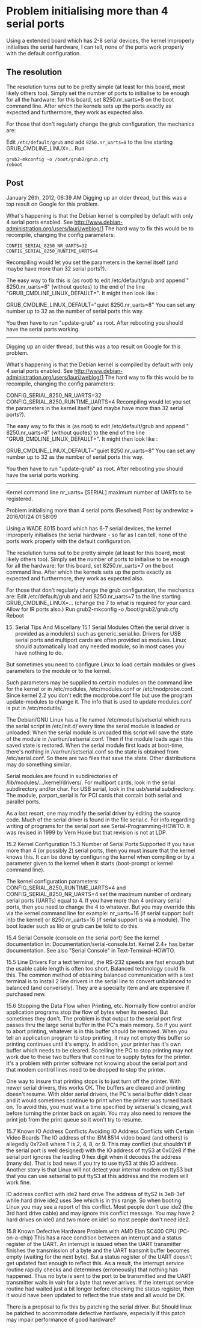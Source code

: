 # Problem initialising more than 4 serial ports

Using a extended board which has 2-8 serial devices, the kernel improperly initialises the serial hardware,
I can tell, none of the ports work properly with the default configuration.

## The resolution

The resolution turns out to be pretty simple (at least for this board, most likely others too). 
Simply set the number of ports to initialise to be enough for all the hardware: for this board, set 8250.nr_uarts=8 on the boot command line. 
After which the kernels sets up the ports exactly as expected and furthermore, they work as expected also.

For those that don't regularly change the grub configuration, the mechanics are:

Edit `/etc/default/grub` and add `8250.nr_uarts=8` to the line starting GRUB_CMDLINE_LINUX=... 
Run 

```
grub2-mkconfig -o /boot/grub2/grub.cfg
reboot
```
## Post

January 26th, 2012, 06:39 AM
Digging up an older thread, but this was a top result on Google for this problem.

What's happening is that the Debian kernel is compiled by default with only 4 serial ports enabled. 
See http://www.debian-administration.org/users/lauri/weblog/1 
The hard way to fix this would be to recompile, changing the config parameters:

```
CONFIG_SERIAL_8250_NR_UARTS=32
CONFIG_SERIAL_8250_RUNTIME_UARTS=4
```

Recompiling would let you set the parameters in the kernel itself (and maybe have more than 32 serial ports?).

The easy way to fix this is (as root) to edit /etc/default/grub and append " 8250.nr_uarts=8" (without quotes) to the end of the line "GRUB_CMDLINE_LINUX_DEFAULT=". It might then look like :

GRUB_CMDLINE_LINUX_DEFAULT="quiet 8250.nr_uarts=8"
You can set any number up to 32 as the number of serial ports this way.

You then have to run "update-grub" as root. After rebooting you should have the serial ports working.


---------------------------

Digging up an older thread, but this was a top result on Google for this problem.

What's happening is that the Debian kernel is compiled by default with only 4 serial ports enabled. See http://www.debian-administration.org/users/lauri/weblog/1 The hard way to fix this would be to recompile, changing the config parameters:

CONFIG_SERIAL_8250_NR_UARTS=32
CONFIG_SERIAL_8250_RUNTIME_UARTS=4
Recompiling would let you set the parameters in the kernel itself (and maybe have more than 32 serial ports?).

The easy way to fix this is (as root) to edit /etc/default/grub and append " 8250.nr_uarts=8" (without quotes) to the end of the line "GRUB_CMDLINE_LINUX_DEFAULT=". It might then look like :

GRUB_CMDLINE_LINUX_DEFAULT="quiet 8250.nr_uarts=8"
You can set any number up to 32 as the number of serial ports this way.

You then have to run "update-grub" as root. After rebooting you should have the serial ports working.

-----------------------







Kernel command line
nr_uarts=       [SERIAL] maximum number of UARTs to be registered.




Problem initialising more than 4 serial ports (Resolved)
Post by andrewloz » 2016/01/24 01:58:09

Using a WADE 8015 board which has 6-7 serial devices, the kernel improperly initialises the serial hardware - so far as I can tell, none of the ports work properly with the default configuration.

The resolution turns out to be pretty simple (at least for this board, most likely others too). Simply set the number of ports to initialise to be enough for all the hardware: for this board, set 8250.nr_uarts=7 on the boot command line. After which the kernels sets up the ports exactly as expected and furthermore, they work as expected also.

For those that don't regularly change the grub configuration, the mechanics are:
Edit /etc/default/grub and add 8250.nr_uarts=7 to the line starting GRUB_CMDLINE_LINUX=... (change the 7 to what is required for your card. Allow for IR ports also.)
Run grub2-mkconfig -o /boot/grub2/grub.cfg
Reboot













15. Serial Tips And Miscellany
15.1 Serial Modules
Often the serial driver is provided as a module(s) such as generic_serial.ko. Drivers for USB serial ports and multiport cards are often provided as modules. Linux should automatically load any needed module, so in most cases you have nothing to do.

But sometimes you need to configure Linux to load certain modules or gives parameters to the module or to the kernel.

Such parameters may be supplied to certain modules on the command line for the kernel or in /etc/modules, /etc/modules.conf or /etc/modprobe.conf. Since kernel 2.2 you don't edit the modprobe.conf file but use the program update-modules to change it. The info that is used to update modules.conf is put in /etc/modutils/.

The Debian/GNU Linux has a file named /etc/modutils/setserial which runs the serial script in /etc/init.d/ every time the serial module is loaded or unloaded. When the serial module is unloaded this script will save the state of the module in /var/run/setserial.conf. Then if the module loads again this saved state is restored. When the serial module first loads at boot-time, there's nothing in /var/run/setserial.conf so the state is obtained from /etc/serial.conf. So there are two files that save the state. Other distributions may do something similar.

Serial modules are found in subdirectories of /lib/modules/.../kernel/drivers/. For multiport cards, look in the serial subdirectory and/or char. For USB serial, look in the usb/serial subdirectory. The module, parport_serial is for PCI cards that contain both serial and parallel ports.

As a last resort, one may modify the serial driver by editing the source code. Much of the serial driver is found in the file serial.c. For info regarding writing of programs for the serial port see Serial-Programming-HOWTO. It was revised in 1999 by Vern Hoxie but that revision is not at LDP.

15.2 Kernel Configuration
15.3 Number of Serial Ports Supported
If you have more than 4 (or possibly 2) serial ports, then you must insure that the kernel knows this. It can be done by configuring the kernel when compiling or by a parameter given to the kernel when it starts (boot-prompt or kernel command line).

The kernel configuration parameters: CONFIG_SERIAL_8250_RUNTIME_UARTS=4 and CONFIG_SERIAL_8250_NR_UARTS=4 set the maximum number of ordinary serial ports (UARTs) equal to 4. If you have more than 4 ordinary serial ports, then you need to change the 4 to whatever. But you may override this via the kernel command line for example: nr_uarts=16 (if serial support built into the kernel) or 8250.nr_uarts=16 (if serial support is via a module). The boot loader such as lilo or grub can be told to do this.

15.4 Serial Console (console on the serial port)
See the kernel documentation in: Documentation/serial-console.txt. Kernel 2.4+ has better documentation. See also "Serial Console" in Text-Terminal-HOWTO.

15.5 Line Drivers
For a text terminal, the RS-232 speeds are fast enough but the usable cable length is often too short. Balanced technology could fix this. The common method of obtaining balanced communication with a text terminal is to install 2 line drivers in the serial line to convert unbalanced to balanced (and conversely). They are a specialty item and are expensive if purchased new.

15.6 Stopping the Data Flow when Printing, etc.
Normally flow control and/or application programs stop the flow of bytes when its needed. But sometimes they don't. The problem is that output to the serial port first passes thru the large serial buffer in the PC's main memory. So if you want to abort printing, whatever is in this buffer should be removed. When you tell an application program to stop printing, it may not empty this buffer so printing continues until it's empty. In addition, your printer has it's own buffer which needs to be cleared. So telling the PC to stop printing may not work due to these two buffers that continue to supply bytes for the printer. It's a problem with printer software not knowing about the serial port and that modem control lines need to be dropped to stop the printer.

One way to insure that printing stops is to just turn off the printer. With newer serial drivers, this works OK. The buffers are cleared and printing doesn't resume. With older serial drivers, the PC's serial buffer didn't clear and it would sometimes continue to print when the printer was turned back on. To avoid this, you must wait a time specified by setserial's closing_wait before turning the printer back on again. You may also need to remove the print job from the print queue so it won't try to resume.

15.7 Known IO Address Conflicts
Avoiding IO Address Conflicts with Certain Video Boards
The IO address of the IBM 8514 video board (and others) is allegedly 0x?2e8 where ? is 2, 4, 8, or 9. This may conflict (but shouldn't if the serial port is well designed) with the IO address of ttyS3 at 0x02e8 if the serial port ignores the leading 0 hex digit when it decodes the address (many do). That is bad news if you try to use ttyS3 at this IO address. Another story is that Linux will not detect your internal modem on ttyS3 but that you can use setserial to put ttyS3 at this address and the modem will work fine.

IO address conflict with ide2 hard drive
The address of ttyS2 is 3e8-3ef while hard drive ide2 uses 3ee which is in this range. So when booting Linux you may see a report of this conflict. Most people don't use ide2 (the 3rd hard drive cable) and may ignore this conflict message. You may have 2 hard drives on ide0 and two more on ide1 so most people don't need ide2.

15.8 Known Defective Hardware
Problem with AMD Elan SC400 CPU (PC-on-a-chip)
This has a race condition between an interrupt and a status register of the UART. An interrupt is issued when the UART transmitter finishes the transmission of a byte and the UART transmit buffer becomes empty (waiting for the next byte). But a status register of the UART doesn't get updated fast enough to reflect this. As a result, the interrupt service routine rapidly checks and determines (erroneously) that nothing has happened. Thus no byte is sent to the port to be transmitted and the UART transmitter waits in vain for a byte that never arrives. If the interrupt service routine had waited just a bit longer before checking the status register, then it would have been updated to reflect the true state and all would be OK.

There is a proposal to fix this by patching the serial driver. But Should linux be patched to accommodate defective hardware, especially if this patch may impair performance of good hardware?
